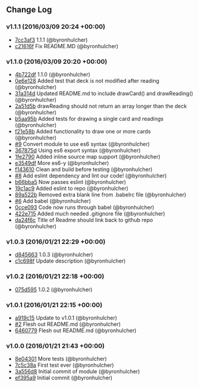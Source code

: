 ## Change Log

### v1.1.1 (2016/03/09 20:24 +00:00)
- [7cc3af3](https://github.com/byronhulcher/tarot-deck/commit/7cc3af36a828048e2a97ec29f210c0d907011cd0) 1.1.1 (@byronhulcher)
- [c21616f](https://github.com/byronhulcher/tarot-deck/commit/c21616fb553a5cc6f8a331d656909c34b6ac99ed) Fix README.MD (@byronhulcher)

### v1.1.0 (2016/03/09 20:20 +00:00)
- [4b722df](https://github.com/byronhulcher/tarot-deck/commit/4b722dfbc866e8b4287569128601877578570ad8) 1.1.0 (@byronhulcher)
- [0e6e128](https://github.com/byronhulcher/tarot-deck/commit/0e6e12841106a95fabf67e786e6a292cca9a8c86) Added test that deck is not modified after reading (@byronhulcher)
- [31a314d](https://github.com/byronhulcher/tarot-deck/commit/31a314d02fff9bf0e0741d53944bdc70dfd331b4) Updated README.md to include drawCard() and drawReading() (@byronhulcher)
- [2a51d5b](https://github.com/byronhulcher/tarot-deck/commit/2a51d5b184269a170156f0fe5494ac456e8fa91c) drawReading should not return an array longer than the deck (@byronhulcher)
- [b5aa95b](https://github.com/byronhulcher/tarot-deck/commit/b5aa95ba27f405faa227c18da7f04f5272ea565c) Added tests for drawing a single card and readings (@byronhulcher)
- [f21e58b](https://github.com/byronhulcher/tarot-deck/commit/f21e58b3547a9dcb0d385c8bada29283cff427a2) Added functionality to draw one or more cards (@byronhulcher)
- [#9](https://github.com/byronhulcher/tarot-deck/pull/9) Convert module to use es6 syntax (@byronhulcher)
- [367875d](https://github.com/byronhulcher/tarot-deck/commit/367875d47c5342f4a1da4c3e4a8749aa37137772) Using es6 export syntax (@byronhulcher)
- [1fe2790](https://github.com/byronhulcher/tarot-deck/commit/1fe2790e1485f4e06e3ff4bd2a717feaa82cb77a) Added inline source map support (@byronhulcher)
- [e3549df](https://github.com/byronhulcher/tarot-deck/commit/e3549df1a3c9836abb8d454574abc242bca0a771) More es6-y (@byronhulcher)
- [f143610](https://github.com/byronhulcher/tarot-deck/commit/f143610f4ddaab7eda20bbe78fdf2d3858124487) Clean and build before testing (@byronhulcher)
- [#8](https://github.com/byronhulcher/tarot-deck/pull/8) Add eslint dependency and lint our code! (@byronhulcher)
- [b66bba5](https://github.com/byronhulcher/tarot-deck/commit/b66bba5ef2172fe6bb287db0acf2c370123f037a) Now passes eslint (@byronhulcher)
- [19c1ac9](https://github.com/byronhulcher/tarot-deck/commit/19c1ac9f626d011953b5d0cd39981f66e0637d38) Added eslint to repo (@byronhulcher)
- [89a522b](https://github.com/byronhulcher/tarot-deck/commit/89a522bc2630f7d6398bb8c42c796c788c13c3fe) Removed extra blank line from .babelrc file (@byronhulcher)
- [#6](https://github.com/byronhulcher/tarot-deck/pull/6) Add babel (@byronhulcher)
- [0cce093](https://github.com/byronhulcher/tarot-deck/commit/0cce0932d516989bb7ce203689ed661122e00905) Code now runs through babel (@byronhulcher)
- [422e715](https://github.com/byronhulcher/tarot-deck/commit/422e715baa0bec839eefa80cc3194a78ad151c01) Added much needed .gitignore file (@byronhulcher)
- [da24f6c](https://github.com/byronhulcher/tarot-deck/commit/da24f6ccdf3494ebe09f385ad4f53fef680deb01) Title of Readme should link back to github repo (@byronhulcher)

### v1.0.3 (2016/01/21 22:29 +00:00)
- [d845663](https://github.com/byronhulcher/tarot-deck/commit/d84566344d54fe91e54863d20d4867e0f3797d27) 1.0.3 (@byronhulcher)
- [c1c698f](https://github.com/byronhulcher/tarot-deck/commit/c1c698fce7500c94768a2edda11feb65e373fa06) Update description (@byronhulcher)

### v1.0.2 (2016/01/21 22:18 +00:00)
- [075d595](https://github.com/byronhulcher/tarot-deck/commit/075d59527beabad4810e9246f408bb15a67bb72d) 1.0.2 (@byronhulcher)

### v1.0.1 (2016/01/21 22:15 +00:00)
- [a919c15](https://github.com/byronhulcher/tarot-deck/commit/a919c15be14b28967063979bd8faa254cae38fd6) Update to v1.0.1 (@byronhulcher)
- [#2](https://github.com/byronhulcher/tarot-deck/pull/2) Flesh out README.md (@byronhulcher)
- [6460779](https://github.com/byronhulcher/tarot-deck/commit/64607791110c0609c49e761f59eebfaca6bb998f) Flesh out README.md (@byronhulcher)

### v1.0.0 (2016/01/21 21:43 +00:00)
- [8e04301](https://github.com/byronhulcher/tarot-deck/commit/8e04301e49108bbb68894cd185e5ede8ff14e6b5) More tests (@byronhulcher)
- [7c5c38a](https://github.com/byronhulcher/tarot-deck/commit/7c5c38a1ee414a351faeb6e854f932d7f83886ce) First test ever (@byronhulcher)
- [3a556d8](https://github.com/byronhulcher/tarot-deck/commit/3a556d85a4817e9659ffcae885b824ae15cb7c94) Initial commit of module (@byronhulcher)
- [ef395a9](https://github.com/byronhulcher/tarot-deck/commit/ef395a9e24776254b9354fe7d32d03ac34cf16e9) Initial commit (@byronhulcher)